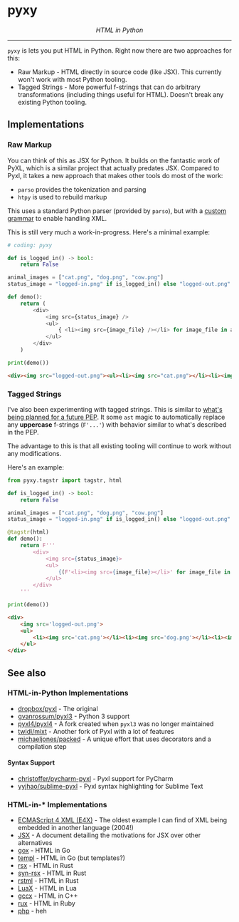 # pyxy

<p align="center">
    <em>
        HTML in Python
    </em>
</p>
<hr>

`pyxy` is lets you put HTML in Python. Right now there are two approaches for this:

* Raw Markup - HTML directly in source code (like JSX). This currently won't work with most Python tooling.
* Tagged Strings - More powerful f-strings that can do arbitrary transformations (including things useful for HTML). Doesn't break any existing Python tooling.

## Implementations

### Raw Markup

You can think of this as JSX for Python. It builds on the fantastic work of PyXL, which is a similar project that actually predates JSX. Compared to Pyxl, it takes a new approach that makes other tools do most of the work:

* `parso` provides the tokenization and parsing
* `htpy` is used to rebuild markup

This uses a standard Python parser (provided by `parso`), but with a [custom grammar](https://github.com/pyxy-org/pyxy/blob/5494493ffc105f1cc8103b58ea56fda3d89fc4fe/pyxy/grammar/pyxy312.txt#L171-L193) to enable handling XML.

This is still very much a work-in-progress. Here's a minimal example:

```python
# coding: pyxy

def is_logged_in() -> bool:
    return False

animal_images = ["cat.png", "dog.png", "cow.png"]
status_image = "logged-in.png" if is_logged_in() else "logged-out.png"

def demo():
    return (
        <div>
            <img src={status_image} />
            <ul>
                { <li><img src={image_file} /></li> for image_file in animal_images }
            </ul>
        </div>
    )

print(demo())
```

```html
<div><img src="logged-out.png"><ul><li><img src="cat.png"></li><li><img src="dog.png"></li><li><img src="cow.png"></li></ul></div>
```

### Tagged Strings

I've also been experimenting with tagged strings. This is similar to [what's being planned for a future PEP](https://github.com/jimbaker/tagstr/blob/main/pep.rst).
It some `ast` magic to automatically replace any **uppercase** f-strings (`F'...'`) with behavior similar to what's described in the PEP.

The advantage to this is that all existing tooling will continue to work without any modifications.

Here's an example:

```python
from pyxy.tagstr import tagstr, html

def is_logged_in() -> bool:
    return False

animal_images = ["cat.png", "dog.png", "cow.png"]
status_image = "logged-in.png" if is_logged_in() else "logged-out.png"

@tagstr(html)
def demo():
    return F'''
        <div>
            <img src={status_image}>
            <ul>
                {(F'<li><img src={image_file}></li>' for image_file in animal_images)}
            </ul>
        </div>
    '''

print(demo())
```

```html
<div>
    <img src='logged-out.png'>
    <ul>
        <li><img src='cat.png'></li><li><img src='dog.png'></li><li><img src='cow.png'></li>
    </ul>
</div>
```

## See also

### HTML-in-Python Implementations
* [dropbox/pyxl](https://github.com/dropbox/pyxl) - The original
* [gvanrossum/pyxl3](https://github.com/gvanrossum/pyxl3) - Python 3 support
* [pyxl4/pyxl4](https://github.com/pyxl4/pyxl4) - A fork created when `pyxl3` was no longer maintained
* [twidi/mixt](https://github.com/twidi/mixt) - Another fork of Pyxl with a lot of features
* [michaeljones/packed](https://github.com/michaeljones/packed) - A unique effort that uses decorators and a compilation step

#### Syntax Support 
* [christoffer/pycharm-pyxl](https://github.com/christoffer/pycharm-pyxl) - Pyxl support for PyCharm
* [yyjhao/sublime-pyxl](https://github.com/yyjhao/sublime-pyxl) - Pyxl syntax highlighting for Sublime Text

### HTML-in-* Implementations
* [ECMAScript 4 XML (E4X)](https://en.wikipedia.org/wiki/ECMAScript_for_XML) - The oldest example I can find of XML being embedded in another language (2004!)
* [JSX](https://facebook.github.io/jsx/) - A document detailing the motivations for JSX over other alternatives
* [gox](https://github.com/8byt/gox) - HTML in Go
* [templ](https://github.com/a-h/templ) - HTML in Go (but templates?)
* [rsx](https://github.com/victorporof/rsx) - HTML in Rust
* [syn-rsx](https://github.com/stoically/syn-rsx) - HTML in Rust
* [rstml](https://github.com/rs-tml/rstml) - HTML in Rust
* [LuaX](https://bvisness.me/luax/) - HTML in Lua
* [gccx](https://github.com/mbasso/gccx) - HTML in C++
* [rux](https://github.com/camertron/rux) - HTML in Ruby
* [php](https://www.php.net/) - heh
